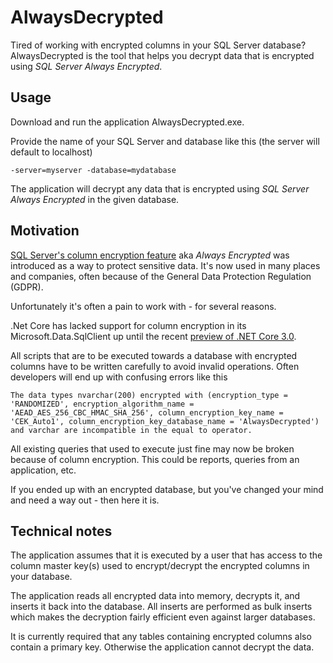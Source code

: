 # AlwaysDecrypted

Tired of working with encrypted columns in your SQL Server database? AlwaysDecrypted is the tool that helps you decrypt data that is encrypted using _SQL Server Always Encrypted_.

## Usage

Download and run the application AlwaysDecrypted.exe.

Provide the name of your SQL Server and database like this (the server will default to localhost)

`-server=myserver -database=mydatabase`

The application will decrypt any data that is encrypted using _SQL Server Always Encrypted_ in the given database.

## Motivation

[SQL Server's column encryption feature](https://docs.microsoft.com/en-us/sql/relational-databases/security/encryption/always-encrypted-database-engine?view=sql-server-2017) aka _Always Encrypted_ was introduced as a way to protect sensitive data. It's now used in many places and companies, often because of the General Data Protection Regulation (GDPR).

Unfortunately it's often a pain to work with - for several reasons.

.Net Core has lacked support for column encryption in its Microsoft.Data.SqlClient up until the recent [preview of .NET Core 3.0](https://devblogs.microsoft.com/dotnet/announcing-net-core-3-0-preview-5/).

All scripts that are to be executed towards a database with encrypted columns have to be written carefully to avoid invalid operations. Often developers will end up with confusing errors like this

```error
The data types nvarchar(200) encrypted with (encryption_type = 'RANDOMIZED', encryption_algorithm_name = 'AEAD_AES_256_CBC_HMAC_SHA_256', column_encryption_key_name = 'CEK_Auto1', column_encryption_key_database_name = 'AlwaysDecrypted') and varchar are incompatible in the equal to operator.
```

All existing queries that used to execute just fine may now be broken because of column encryption. This could be reports, queries from an application, etc.

If you ended up with an encrypted database, but you've changed your mind and need a way out - then here it is.

## Technical notes

The application assumes that it is executed by a user that has access to the column master key(s) used to encrypt/decrypt the encrypted columns in your database.

The application reads all encrypted data into memory, decrypts it, and inserts it back into the database. All inserts are performed as bulk inserts which makes the decryption fairly efficient even against larger databases.

It is currently required that any tables containing encrypted columns also contain a primary key. Otherwise the application cannot decrypt the data.
